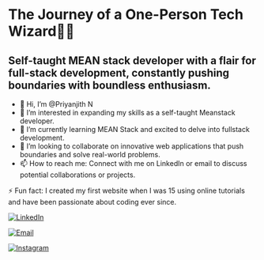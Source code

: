 # The Journey of a One-Person Tech Wizard🫣✨

## Self-taught MEAN stack developer with a flair for full-stack development, constantly pushing boundaries with boundless enthusiasm.

- 👋 Hi, I’m @Priyanjith N
- 👀 I’m interested in expanding my skills as a self-taught Meanstack developer.
- 🌱 I’m currently learning MEAN Stack and excited to delve into fullstack development.
- 💞 I’m looking to collaborate on innovative web applications that push boundaries and solve real-world problems.
- 📫 How to reach me: Connect with me on LinkedIn or email to discuss potential collaborations or projects.

⚡ Fun fact: I created my first website when I was 15 using online tutorials and have been passionate about coding ever since.

[![LinkedIn](https://img.shields.io/badge/LinkedIn-Priyanjith%20N-blue)](https://www.linkedin.com/in/priyanjith-n/)

[![Email](https://img.shields.io/badge/Email-jithpriyan2006%40gmail.com-red)](mailto:jithpriyan2006@gmail.com)

[![Instagram](https://img.shields.io/badge/Instagram-priyan_jith-blue?logo=instagram&logoColor=white)](https://www.instagram.com/priyan_jith/)

<!---
Priyanjith-N/Priyanjith-N is a ✨ special ✨ repository because its `README.md` (this file) appears on your GitHub profile.
You can click the Preview link to take a look at your changes.
--->
